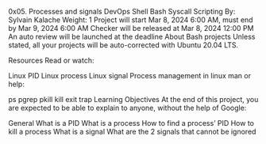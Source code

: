 0x05. Processes and signals
DevOps
Shell
Bash
Syscall
Scripting
 By: Sylvain Kalache
 Weight: 1
 Project will start Mar 8, 2024 6:00 AM, must end by Mar 9, 2024 6:00 AM
 Checker will be released at Mar 8, 2024 12:00 PM
 An auto review will be launched at the deadline
About Bash projects
Unless stated, all your projects will be auto-corrected with Ubuntu 20.04 LTS.

Resources
Read or watch:

Linux PID
Linux process
Linux signal
Process management in linux
man or help:

ps
pgrep
pkill
kill
exit
trap
Learning Objectives
At the end of this project, you are expected to be able to explain to anyone, without the help of Google:

General
What is a PID
What is a process
How to find a process’ PID
How to kill a process
What is a signal
What are the 2 signals that cannot be ignored
